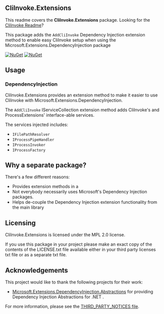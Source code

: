 ## CliInvoke.Extensions
This readme covers the **CliInvoke.Extensions** package. Looking for the [CliInvoke Readme](https://github.com/alastairlundy/CliInvoke/blob/main/README.md)?

This package adds the ``AddCliInvoke`` Dependency Injection extension method to enable easy CliInvoke setup when using the Microsoft.Extensions.DependencyInjection package 

[![NuGet](https://img.shields.io/nuget/v/AlastairLundy.CliInvoke.Extensions.svg)](https://www.nuget.org/packages/AlastairLundy.CliInvoke.Extensions/)
[![NuGet](https://img.shields.io/nuget/dt/AlastairLundy.CliInvoke.Extensions.svg)](https://www.nuget.org/packages/AlastairLundy.CliInvoke.Extensions/)

## Usage

### DependencyInjection
CliInvoke.Extensions provides an extension method to make it easier to use CliInvoke with Microsoft.Extensions.DependencyInjection.

The ``AddCliInvoke`` IServiceCollection extension method adds CliInvoke's and ProcessExtensions' interface-able services.

The services injected includes:
* ``IFilePathResolver``
* ``IProcessPipeHandler``
* ``IProcessInvoker``
* ``IProcessFactory``

## Why a separate package?
There's a few different reasons:
* Provides extension methods in a 
* Not everybody necessarily uses Microsoft's Dependency Injection packages.
* Helps de-couple the Dependency Injection extension functionality from the main library

## Licensing
CliInvoke.Extensions is licensed under the MPL 2.0 license.

If you use this package in your project please make an exact copy of the contents of the LICENSE.txt file available either in your third party licenses txt file or as a separate txt file.

## Acknowledgements
This project would like to thank the following projects for their work:
* [Microsoft.Extensions.DependencyInjection.Abstractions](https://www.nuget.org/packages/Microsoft.Extensions.DependencyInjection.Abstractions) for providing Dependency Injection Abstractions for .NET .

For more information, please see the [THIRD_PARTY_NOTICES file](https://github.com/alastairlundy/CliInvoke/blob/main/CliInvokeLibrary/CliInvoke.Extensions/THIRD_PARTY_NOTICES.txt).
